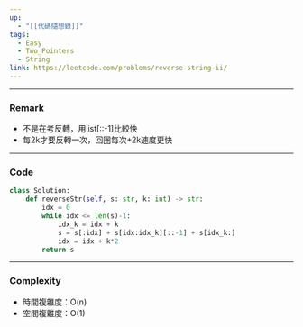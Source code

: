 ```yaml
---
up:
  - "[[代碼隨想錄]]"
tags:
  - Easy
  - Two_Pointers
  - String
link: https://leetcode.com/problems/reverse-string-ii/
---
```

---
### Remark
- 不是在考反轉，用list[::-1]比較快
- 每2k才要反轉一次，回圈每次+2k速度更快
---
### Code
```python
class Solution:
    def reverseStr(self, s: str, k: int) -> str:
        idx = 0
        while idx <= len(s)-1:
            idx_k = idx + k
            s = s[:idx] + s[idx:idx_k][::-1] + s[idx_k:]
            idx = idx + k*2
        return s
```
---
### Complexity
- 時間複雜度：O(n)
- 空間複雜度：O(1)